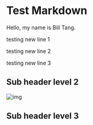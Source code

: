 # Test Markdown

Hello, my name is Bill Tang. 

testing new line 1

testing new line 2

testing new line 3

## Sub header level 2
![img](https://miro.medium.com/max/1050/0*9f5uMrKMjLbzEf7q.png)

## Sub header level 3
